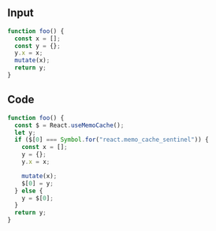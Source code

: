 
## Input

```javascript
function foo() {
  const x = [];
  const y = {};
  y.x = x;
  mutate(x);
  return y;
}

```

## Code

```javascript
function foo() {
  const $ = React.useMemoCache();
  let y;
  if ($[0] === Symbol.for("react.memo_cache_sentinel")) {
    const x = [];
    y = {};
    y.x = x;

    mutate(x);
    $[0] = y;
  } else {
    y = $[0];
  }
  return y;
}

```
      